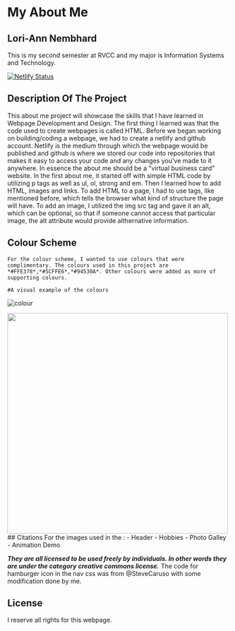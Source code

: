 # My About Me

## Lori-Ann Nembhard
This is my second semester at RVCC and my major is Information Systems and Technology.

[![Netlify Status](https://api.netlify.com/api/v1/badges/37c353fc-07c5-479a-a0fb-a329b5c4c521/deploy-status)](https://app.netlify.com/sites/aboutme-loria/deploys)

## Description Of The Project
This about me project will showcase the skills that I have learned in Webpage Development and Design. The first thing I learned was that the code used to create webpages is called HTML. Before we began working on building/coding a webpage, we had to create a netlify and github account. Netlify is the medium through which the webpage would be published and github is where we stored our code into repositories that makes it easy to access your code and any changes you've made to it anywhere. 
    In essence the about me should be a "virtual business card" website. In the first about me, it started off with simple HTML code by utilizing p tags as well as ul, ol, strong and em. Then I learned how to add HTML, images and links. To add HTML to a page, I had to use tags, like mentioned before, which tells the browser what kind of structure the page will have. To add an image, I utilized the img src tag and gave it an alt, which can be optional, so that if someone cannot access that particular image, the alt attribute would provide althernative information.

## Colour Scheme

    For the colour scheme, I wanted to use colours that were complimentary. The colours used in this project are *#FFE378*,*#5CFFE6*,*#94530A*. Other colours were added as more of supporting colours. 
    
    #A visual example of the colours 
   ![colour](colour1.png)

<img src="https://user-images.githubusercontent.com/98140123/150465971-93d7662e-f6ed-44d9-b167-a8bab9111843.png" width="500" height="500">
## Citations
For the images used in the :
- Header
- Hobbies
- Photo Galley
- Animation Demo

***They are all licensed to be used freely by individuals. In other words they are under the category creative commons license.*** 
  The code for hamburger icon in the nav css was from @SteveCaruso with some modification done by me.

 ## License
 I reserve all rights for this webpage.
